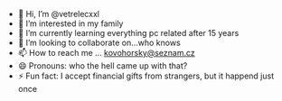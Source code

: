 - 👋 Hi, I’m @vetrelecxxl
- 👀 I’m interested in my family
- 🌱 I’m currently learning everything pc related after 15 years
- 💞️ I’m looking to collaborate on...who knows
- 📫 How to reach me ... kovohorsky@seznam.cz
- 😄 Pronouns: who the hell came up with that?
- ⚡ Fun fact: I accept financial gifts from strangers, but it happend just once

<!---
vetrelecxxl/vetrelecxxl is a ✨ special ✨ repository because its `README.md` (this file) appears on your GitHub profile.
You can click the Preview link to take a look at your changes.
--->

